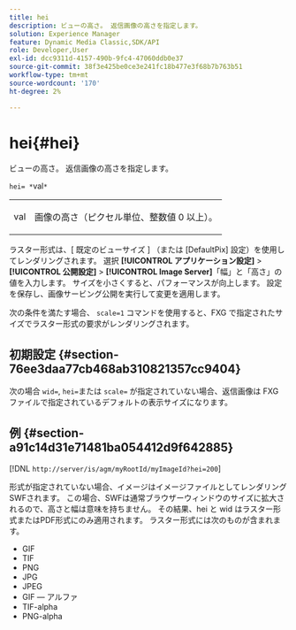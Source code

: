 ```yaml
---
title: hei
description: ビューの高さ。 返信画像の高さを指定します。
solution: Experience Manager
feature: Dynamic Media Classic,SDK/API
role: Developer,User
exl-id: dcc9311d-4157-490b-9fc4-47060ddb0e37
source-git-commit: 38f3e425be0ce3e241fc18b477e3f68b7b763b51
workflow-type: tm+mt
source-wordcount: '170'
ht-degree: 2%

---
```


# hei{#hei}

ビューの高さ。 返信画像の高さを指定します。

`hei= *`val`*`

<table id="simpletable_627E67D201744588815325F3C55F76A5"> 
 <tr class="strow"> 
  <td class="stentry"> <p><span class="codeph"> <span class="varname"> val</span></span> </p> </td> 
  <td class="stentry"> <p>画像の高さ（ピクセル単位、整数値 0 以上）。 </p></td> 
 </tr> 
</table>

ラスター形式は、[ 既定のビューサイズ ] （または [DefaultPix] 設定）を使用してレンダリングされます。 選択 **[!UICONTROL アプリケーション設定]** > **[!UICONTROL 公開設定]** > **[!UICONTROL Image Server]**「幅」と「高さ」の値を入力します。 サイズを小さくすると、パフォーマンスが向上します。 設定を保存し、画像サービング公開を実行して変更を適用します。

次の条件を満たす場合、 `scale=1` コマンドを使用すると、FXG で指定されたサイズでラスター形式の要求がレンダリングされます。

## 初期設定 {#section-76ee3daa77cb468ab310821357cc9404}

次の場合 `wid=`, `hei=`または `scale=` が指定されていない場合、返信画像は FXG ファイルで指定されているデフォルトの表示サイズになります。

## 例 {#section-a91c14d31e71481ba054412d9f642885}

[!DNL `http://server/is/agm/myRootId/myImageId?hei=200`]

形式が指定されていない場合、イメージはイメージファイルとしてレンダリングSWFされます。 この場合、SWFは通常ブラウザーウィンドウのサイズに拡大されるので、高さと幅は意味を持ちません。 その結果、hei と wid はラスター形式またはPDF形式にのみ適用されます。 ラスター形式には次のものが含まれます。

* GIF
* TIF
* PNG
* JPG
* JPEG
* GIF — アルファ
* TIF-alpha
* PNG-alpha
